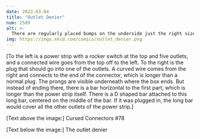 ```yaml
---
date: 2022-03-04
title: "Outlet Denier"
num: 2589
alt: >-
  There are regularly placed bumps on the underside just the right size to press the rocker switch on the power strip.
img: https://imgs.xkcd.com/comics/outlet_denier.png
---
```

[To the left is a power strip with a rocker switch at the top and five outlets, and a connected wire goes from the top off to the left. To the right is the plug that should go into one of the outlets. A curved wire comes from the right and connects to the end of the connector, which is longer than a normal plug. The prongs are visible underneath where the box ends. But instead of ending there, there is a bar horizontal to the first part, which is longer than the power strip itself. There is a D shaped bar attached to this long bar, centered on the middle of the bar. If it was plugged in, the long bar would cover all the other outlets of the power strip.]

[Text above the image:] Cursed Connectors #78

[Text below the image:] The outlet denier